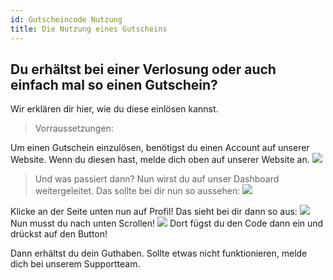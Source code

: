 ```yaml
---
id: Gutscheincode Nutzung
title: Die Nutzung eines Gutscheins
---
```


## Du erhältst bei einer Verlosung oder auch einfach mal so einen Gutschein?
Wir erklären dir hier, wie du diese einlösen kannst.


> Vorraussetzungen:

Um einen Gutschein einzulösen, benötigst du einen Account auf unserer Website.
Wenn du diesen hast, melde dich oben auf unserer Website an.
![](https://screen.r-it.link/FonU7/VANahOpE29.png/raw)



> Und was passiert dann?
Nun wirst du auf unser Dashboard weitergeleitet.
Das sollte bei dir nun so aussehen:
![](https://screen.r-it.link/FonU7/RaSaLugO97.png/raw)

Klicke an der Seite unten nun auf Profil!
Das sieht bei dir dann so aus:
![](https://screen.r-it.link/FonU7/VuhEhuhI04.png/raw)
Nun musst du nach unten Scrollen!
![](https://screen.r-it.link/FonU7/BohuROpO19.png/raw)
Dort fügst du den Code dann ein und drückst auf den Button!

Dann erhältst du dein Guthaben. Sollte etwas nicht funktionieren, melde dich bei unserem Supportteam.
